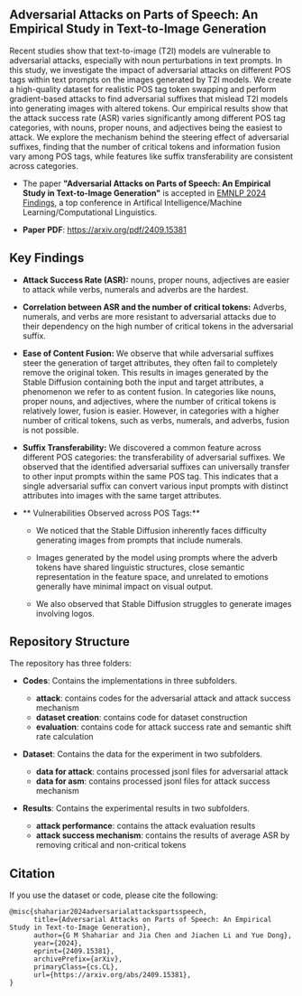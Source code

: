 ## Adversarial Attacks on Parts of Speech: An Empirical Study in Text-to-Image Generation

Recent studies show that text-to-image (T2I) models are vulnerable to adversarial attacks, especially with 
noun perturbations in text prompts. In this study, we investigate the impact of adversarial attacks on different 
POS tags within text prompts on the images generated by T2I models. We create a high-quality dataset for 
realistic POS tag token swapping and perform gradient-based attacks to find adversarial suffixes that mislead 
T2I models into generating images with altered tokens. Our empirical results show that the attack success rate 
(ASR) varies significantly among different POS tag categories, with nouns, proper nouns, and adjectives being 
the easiest to attack. We explore the mechanism behind the steering effect of adversarial suffixes, finding 
that the number of critical tokens and information fusion vary among POS tags, while features like suffix 
transferability are consistent across categories.

- The paper **"Adversarial Attacks on Parts of Speech: An Empirical Study in Text-to-Image Generation"** is accepted in [EMNLP 2024 Findings](https://2024.emnlp.org/), a top conference in Artifical Intelligence/Machine Learning/Computational Linguistics.

- **Paper PDF**: https://arxiv.org/pdf/2409.15381


## Key Findings

+ **Attack Success Rate (ASR):** nouns, proper nouns, adjectives are easier to attack while verbs, numerals and adverbs are the hardest.

+ **Correlation between ASR and the number of critical tokens:** Adverbs, numerals, and verbs are more resistant to adversarial attacks due to their dependency on
the high number of critical tokens in the adversarial suffix.

+ **Ease of Content Fusion:** We observe that while adversarial suffixes steer the generation of target attributes, they often fail to completely remove the
original token. This results in images generated by the Stable Diffusion containing both the input and target attributes, a phenomenon we refer to
as content fusion. In categories like nouns, proper nouns, and adjectives, where the number of critical tokens is relatively lower, fusion
is easier. However, in categories with a higher number of critical tokens, such as verbs, numerals, and adverbs, fusion is not possible.

+ **Suffix Transferability:** We discovered a common feature across different POS categories: the transferability of adversarial suffixes. We observed that the identified adversarial 
suffixes can universally transfer to other input prompts within the same POS tag. This indicates that a single adversarial
suffix can convert various input prompts with distinct attributes into images with the same target attributes.

+ ** Vulnerabilities Observed across POS Tags:** 

   - We noticed that the Stable Diffusion inherently faces difficulty generating images from prompts that include numerals.
   
   - Images generated by the model using prompts where the adverb tokens have shared linguistic structures, close semantic representation in the feature space, and unrelated to emotions generally have minimal impact on visual output.

   - We also observed that Stable Diffusion struggles to generate images involving logos.
   
## Repository Structure

The repository has three folders:

+ **Codes**: Contains the implementations in three subfolders.
	
	- **attack**: contains codes for the adversarial attack and attack success mechanism 
	- **dataset creation**: contains code for dataset construction
	- **evaluation**: contains code for attack success rate and semantic shift rate calculation

+ **Dataset**: Contains the data for the experiment in two subfolders.
	
	- **data for attack**: contains processed jsonl files for adversarial attack
	- **data for asm**: contains processed jsonl files for attack success mechanism 

+ **Results**: Contains the experimental results in two subfolders.
    
	- **attack performance**: contains the attack evaluation results
	- **attack success mechanism**: contains the results of average ASR by removing critical and non-critical tokens


## Citation
If you use the dataset or code, please cite the following:
```
@misc{shahariar2024adversarialattackspartsspeech,
      title={Adversarial Attacks on Parts of Speech: An Empirical Study in Text-to-Image Generation}, 
      author={G M Shahariar and Jia Chen and Jiachen Li and Yue Dong},
      year={2024},
      eprint={2409.15381},
      archivePrefix={arXiv},
      primaryClass={cs.CL},
      url={https://arxiv.org/abs/2409.15381}, 
}
```
